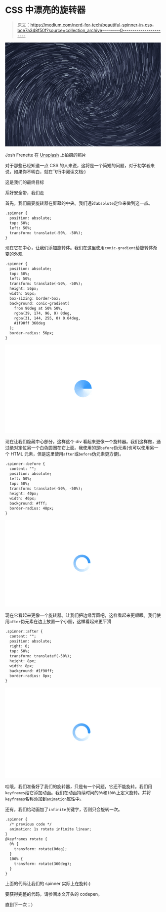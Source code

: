 # CSS 中漂亮的旋转器

> 原文：<https://medium.com/nerd-for-tech/beautiful-spinner-in-css-bce7a348f50f?source=collection_archive---------0----------------------->

![](img/997ff5d693fed419bb9d430dcda6b2a8.png)

Josh Frenette 在 [Unsplash](https://unsplash.com?utm_source=medium&utm_medium=referral) 上拍摄的照片

对于那些已经知道一点 CSS 的人来说，这将是一个简短的问题，对于初学者来说，如果你不明白，就在飞行中阅读文档:)

这是我们的最终目标

系好安全带，我们走

首先，我们需要旋转器在屏幕的中央。我们通过`absolute`定位来做到这一点。

```
.spinner {
  position: absolute;
  top: 50%;
  left: 50%;
  transform: translate(-50%, -50%);
}
```

现在它在中心，让我们添加旋转体。我们在这里使用`conic-gradient`给旋转体渐变的外观

```
.spinner {
  position: absolute;
  top: 50%;
  left: 50%;
  transform: translate(-50%, -50%);
  height: 56px;
  width: 56px;
  box-sizing: border-box;
  background: conic-gradient(
    from 90deg at 50% 50%,
    rgba(39, 174, 96, 0) 0deg,
    rgba(31, 144, 255, 0) 0.04deg,
    #1f90ff 360deg
  );
  border-radius: 56px;
}
```

![](img/158dbc6985d9a30e9e4333248912a40d.png)

现在让我们隐藏中心部分，这样这个 div 看起来更像一个旋转器。我们这样做，通过绝对定位另一个白色圆圈在它上面。我使用的是`before`伪元素(也可以使用另一个 HTML 元素，但是这里使用`after`或`before`伪元素更方便)。

```
.spinner::before {
  content: "";
  position: absolute;
  left: 50%;
  top: 50%;
  transform: translate(-50%, -50%);
  height: 40px;
  width: 40px;
  background: #fff;
  border-radius: 48px;
}
```

![](img/fbe09c97b4eaf0f664261037f3d26c9c.png)

现在它看起来更像一个旋转器。让我们把边缘弄圆吧，这样看起来更顺眼。我们使用`after`伪元素在边上放置一个小圆，这样看起来更平滑

```
.spinner::after {
  content: "";
  position: absolute;
  right: 0;
  top: 50%;
  transform: translateY(-50%);
  height: 8px;
  width: 8px;
  background: #1f90ff;
  border-radius: 8px;
}
```

![](img/abd5fb8a662b1a5dbc2acdf68090d984.png)

哇哦，我们准备好了我们的旋转器，只是有一个问题，它还不能旋转。我们用`keyframes`给它添加动画。我们在动画持续时间的`0%`和`100%`上定义旋转。并将`keyframes`名称添加到`animation`属性中。

还有，我们给动画加了`infinite`关键字，否则只会旋转一次。

```
.spinner {
  /* previous code */
  animation: 1s rotate infinite linear;
}
@keyframes rotate {
  0% {
    transform: rotate(0deg);
  }
  100% {
    transform: rotate(360deg);
  }
}
```

上面的代码让我们的 spinner 实际上在旋转:)

要获得完整的代码，请参阅本文开头的 codepen。

直到下一次；)